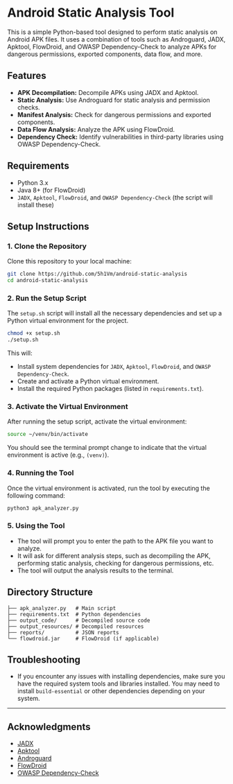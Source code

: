 # Android Static Analysis Tool

This is a simple Python-based tool designed to perform static analysis on Android APK files. It uses a combination of tools such as Androguard, JADX, Apktool, FlowDroid, and OWASP Dependency-Check to analyze APKs for dangerous permissions, exported components, data flow, and more.

## Features

- **APK Decompilation:** Decompile APKs using JADX and Apktool.
- **Static Analysis:** Use Androguard for static analysis and permission checks.
- **Manifest Analysis:** Check for dangerous permissions and exported components.
- **Data Flow Analysis:** Analyze the APK using FlowDroid.
- **Dependency Check:** Identify vulnerabilities in third-party libraries using OWASP Dependency-Check.

## Requirements

- Python 3.x
- Java 8+ (for FlowDroid)
- `JADX`, `Apktool`, `FlowDroid`, and `OWASP Dependency-Check` (the script will install these)

## Setup Instructions

### 1. Clone the Repository

Clone this repository to your local machine:

```bash
git clone https://github.com/5h1Vm/android-static-analysis
cd android-static-analysis
```

### 2. Run the Setup Script

The `setup.sh` script will install all the necessary dependencies and set up a Python virtual environment for the project.

```bash
chmod +x setup.sh
./setup.sh
```

This will:

- Install system dependencies for `JADX`, `Apktool`, `FlowDroid`, and `OWASP Dependency-Check`.
- Create and activate a Python virtual environment.
- Install the required Python packages (listed in `requirements.txt`).

### 3. Activate the Virtual Environment

After running the setup script, activate the virtual environment:

```bash
source ~/venv/bin/activate
```

You should see the terminal prompt change to indicate that the virtual environment is active (e.g., `(venv)`).

### 4. Running the Tool

Once the virtual environment is activated, run the tool by executing the following command:

```bash
python3 apk_analyzer.py
```

### 5. Using the Tool

- The tool will prompt you to enter the path to the APK file you want to analyze.
- It will ask for different analysis steps, such as decompiling the APK, performing static analysis, checking for dangerous permissions, etc.
- The tool will output the analysis results to the terminal.

## Directory Structure

```plaintext
├── apk_analyzer.py   # Main script
├── requirements.txt  # Python dependencies
├── output_code/      # Decompiled source code
├── output_resources/ # Decompiled resources
├── reports/          # JSON reports
└── flowdroid.jar     # FlowDroid (if applicable)
```

## Troubleshooting

- If you encounter any issues with installing dependencies, make sure you have the required system tools and libraries installed. You may need to install `build-essential` or other dependencies depending on your system.
---

## Acknowledgments
- [JADX](https://github.com/skylot/jadx)
- [Apktool](https://ibotpeaches.github.io/Apktool/)
- [Androguard](https://androguard.readthedocs.io)
- [FlowDroid](https://github.com/secure-software-engineering/FlowDroid)
- [OWASP Dependency-Check](https://owasp.org/www-project-dependency-check/)
